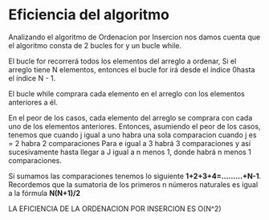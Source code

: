 # Eficiencia del algoritmo

Analizando el algoritmo de Ordenacion por Insercion nos damos cuenta que el algoritmo consta de 2 bucles for y un bucle while.

El bucle for recorrerá todos los elementos del arreglo a ordenar, Si el arreglo tiene N elementos, entonces el bucle for irá desde el índice 0hasta el índice N - 1.

El bucle while comprara cada elemento en el arreglo con los elementos anteriores a él.

En el peor de los casos, cada elemento del arreglo se comprara con cada uno de los elementos anteriores. Entonces, asumiendo el peor de los casos, tenemos que cuando j igual a uno habra una sola comparacion cuando j es = 2 habra 2 comparaciones Para e igual a 3 habrá 3 comparaciones y así sucesivamente hasta llegar a J igual a n menos 1, donde habrá n menos 1 comparaciones.

Si sumamos las comparaciones tenemos lo siguiente **1+2+3+4=.........+N-1**. Recordemos que la sumatoria de los primeros n números naturales es igual a la fórmula **N(N+1)/2**

LA EFICIENCIA DE LA ORDENACION POR INSERCION ES O(N^2)
